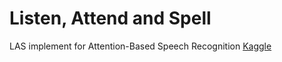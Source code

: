 # Listen, Attend and Spell
LAS implement for Attention-Based Speech Recognition
[Kaggle](https://www.kaggle.com/competitions/11-785-s22-hw4p2)
